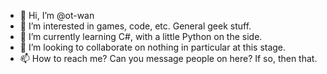 - 👋 Hi, I’m @ot-wan
- 👀 I’m interested in games, code, etc. General geek stuff.
- 🌱 I’m currently learning C#, with a little Python on the side.
- 💞️ I’m looking to collaborate on nothing in particular at this stage.
- 📫 How to reach me? Can you message people on here? If so, then that.

<!---
ot-wan/ot-wan is a ✨ special ✨ repository because its `README.md` (this file) appears on your GitHub profile.
You can click the Preview link to take a look at your changes.
--->

